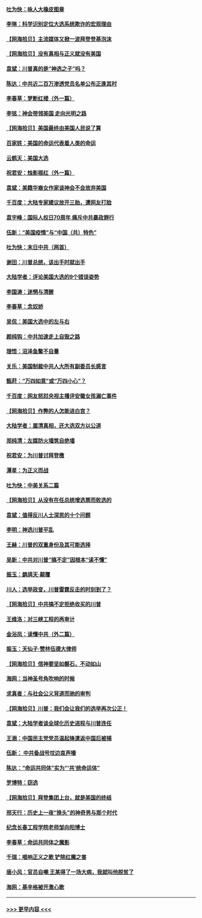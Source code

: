 #### [吐为快：咏人大橡皮图章](../pages/nsc993/n12624470.md?t=12162102) 
#### [李琳：科学识别定位大选系统欺诈的宏观理由](../pages/nsc993/n12624340.md?t=12162102) 
#### [【网海拾贝】主流媒体又掀一波拜登登基泡沫](../pages/nsc993/n12624000.md?t=12162102) 
#### [【网海拾贝】没有真相与正义就没有美国](../pages/nsc993/n12621885.md?t=12162102) 
#### [袁斌：川普真的是“神选之子”吗？](../pages/nsc993/n12621749.md?t=12162102) 
#### [陈达：中共近二百万渗透党员名单公布正逢其时](../pages/nsc993/n12620870.md?t=12162102) 
#### [李春草：梦断红楼（外一篇）](../pages/nsc993/n12619122.md?t=12162102) 
#### [李铭：神会带领美国 走向光明之路](../pages/nsc993/n12618584.md?t=12162102) 
#### [【网海拾贝】美国最终由美国人民说了算](../pages/nsc993/n12617255.md?t=12162102) 
#### [百家姓：美国的命运代表着人类的命运](../pages/nsc993/n12615838.md?t=12162102) 
#### [云鹤天：美国大选](../pages/nsc993/n12615994.md?t=12162102) 
#### [祝君安：烛影摇红（外一篇）](../pages/nsc993/n12615975.md?t=12162102) 
#### [袁斌：美籍华裔女作家谈神会不会放弃美国](../pages/nsc993/n12615263.md?t=12162102) 
#### [千百度：大陆专家建议放开三胎，遭网友打脸](../pages/nsc993/n12614456.md?t=12162102) 
#### [袁宇峰：国际人权日70周年 痛斥中共暴政罪行](../pages/nsc993/n12611965.md?t=12162102) 
#### [伍新：“美国疫情”与“中国（共）特色”](../pages/nsc993/n12611463.md?t=12162102) 
#### [吐为快：末日中共（两首）](../pages/nsc993/n12611461.md?t=12162102) 
#### [谢田：川普总统，该出手时就出手](../pages/nsc993/n12610905.md?t=12162102) 
#### [大陆学者：评论美国大选的9个错误姿势](../pages/nsc993/n12609586.md?t=12162102) 
#### [李国涛：迷惘与清醒](../pages/nsc993/n12607532.md?t=12162102) 
#### [李春草：念奴娇](../pages/nsc993/n12607083.md?t=12162102) 
#### [吴侃：美国大选中的左与右](../pages/nsc993/n12607054.md?t=12162102) 
#### [颜纯钩：中共加速走上自毁之路](../pages/nsc993/n12606473.md?t=12162102) 
#### [理悟：沼泽鱼鳖不自量](../pages/nsc993/n12606454.md?t=12162102) 
#### [关乐：美国制裁中共人大所有副委员长感言](../pages/nsc993/n12606442.md?t=12162102) 
#### [甄莳：“万四如意”或“万四小心”？](../pages/nsc993/n12606091.md?t=12162102) 
#### [千百度：网友怒怼央视主播评安徽女孩溺亡事件](../pages/nsc993/n12605370.md?t=12162102) 
#### [【网海拾贝】作弊的人怎能进白宫？](../pages/nsc993/n12603546.md?t=12162102) 
#### [大陆学者：厘清真相，还大选双方以公道](../pages/nsc993/n12603475.md?t=12162102) 
#### [郑纯清：左媒防火墙筑自绝墙](../pages/nsc993/n12602226.md?t=12162102) 
#### [祝君安：为川普讨拜登檄](../pages/nsc993/n12602199.md?t=12162102) 
#### [潭星：为正义而战](../pages/nsc993/n12600926.md?t=12162102) 
#### [吐为快：中美关系二篇](../pages/nsc993/n12600908.md?t=12162102) 
#### [【网海拾贝】从没有在任总统增选票而败选的](../pages/nsc993/n12600435.md?t=12162102) 
#### [袁斌：值得反川人士深思的十个问题](../pages/nsc993/n12600332.md?t=12162102) 
#### [李明：神选川普平乱](../pages/nsc993/n12599751.md?t=12162102) 
#### [王赫：川普的双重身份及其可能选择](../pages/nsc993/n12599723.md?t=12162102) 
#### [吴新：中共对川普“搞不定”因根本“读不懂”](../pages/nsc993/n12599502.md?t=12162102) 
#### [振玉：鹧鸪天‧颠覆](../pages/nsc993/n12599494.md?t=12162102) 
#### [川人：选举政变，川普雷霆反击的时刻到了？](../pages/nsc993/n12599291.md?t=12162102) 
#### [【网海拾贝】中共搞不定拒绝收买的川普](../pages/nsc993/n12598955.md?t=12162102) 
#### [王维洛：对三峡工程的再审计](../pages/nsc993/n12598436.md?t=12162102) 
#### [金浴凤：读懂中共（外二篇）](../pages/nsc993/n12597943.md?t=12162102) 
#### [振玉：天仙子‧赞林伍德大律师](../pages/nsc993/n12597929.md?t=12162102) 
#### [【网海拾贝】信神要坚如磐石，不动如山](../pages/nsc993/n12597901.md?t=12162102) 
#### [海网：当神圣号角吹响的时候](../pages/nsc993/n12595891.md?t=12162102) 
#### [求真者：与社会公义背道而驰的审判](../pages/nsc993/n12595868.md?t=12162102) 
#### [【网海拾贝】川普：我们会让我们的选举再次公正！](../pages/nsc993/n12594930.md?t=12162102) 
#### [袁斌：大陆学者谈全球化历史进程与川普连任](../pages/nsc993/n12594690.md?t=12162102) 
#### [王涵：中国民主党党员温起锋遣返中国后被捕](../pages/nsc993/n12594540.md?t=12162102) 
#### [伍新： 中共备战号坟边哀声嚎](../pages/nsc993/n12593086.md?t=12162102) 
#### [陈达：“命运共同体”实为“‘共’统命运体”](../pages/nsc993/n12590865.md?t=12162102) 
#### [罗博特：窃选](../pages/nsc993/n12590619.md?t=12162102) 
#### [【网海拾贝】拜登集团上台，就是美国的终结](../pages/nsc993/n12589725.md?t=12162102) 
#### [邢天行：历史上一夜“换头”的神奇男与那个时代](../pages/nsc993/n12589424.md?t=12162102) 
#### [纪念长春工程学院老师邹向阳博士](../pages/nsc993/n12585390.md?t=12162102) 
#### [李春草：命运共同体之魔影](../pages/nsc993/n12585026.md?t=12162102) 
#### [千瑞：唱响正义之歌 铲除红魔之害](../pages/nsc993/n12585002.md?t=12162102) 
#### [唐小风：官员自嘲 王某得了一场大病，我就叫他脱贫了](../pages/nsc993/n12584981.md?t=12162102) 
#### [海网：基辛格被开激心歌](../pages/nsc993/n12584946.md?t=12162102) 

----
#### [ >>> 更早内容 <<< ](../indexes/nsc993-earlier.md)

